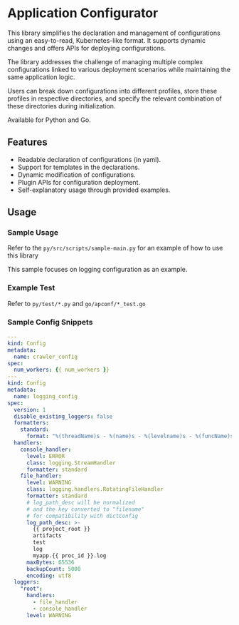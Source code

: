 # Application Configurator

This library simplifies the declaration and management of configurations using an easy-to-read, Kubernetes-like format. It supports dynamic changes and offers APIs for deploying configurations.

The library addresses the challenge of managing multiple complex configurations linked to various deployment scenarios while maintaining the same application logic.

Users can break down configurations into different profiles, store these profiles in respective directories, and specify the relevant combination of these directories during initialization.

Available for Python and Go.

## Features

- Readable declaration of configurations (in yaml).
- Support for templates in the declarations.
- Dynamic modification of configurations.
- Plugin APIs for configuration deployment.
- Self-explanatory usage through provided examples.

## Usage

### Sample Usage

Refer to the `py/src/scripts/sample-main.py` for an example of how to use this library

This sample focuses on logging configuration as an example.

### Example Test

Refer to `py/test/*.py` and `go/apconf/*_test.go`

### Sample Config Snippets

```yaml
---
kind: Config
metadata:
  name: crawler_config
spec:
  num_workers: {{ num_workers }}
---
kind: Config
metadata:
  name: logging_config
spec:
  version: 1
  disable_existing_loggers: false
  formatters:
    standard:
      format: "%(threadName)s - %(name)s - %(levelname)s - %(funcName)s - %(message)s - %(asctime)s"
  handlers:
    console_handler:
      level: ERROR
      class: logging.StreamHandler
      formatter: standard
    file_handler:
      level: WARNING
      class: logging.handlers.RotatingFileHandler
      formatter: standard
      # log_path_desc will be normalized
      # and the key converted to "filename"
      # for compatibility with dictConfig
      log_path_desc: >-
        {{ project_root }}
        artifacts
        test
        log
        myapp.{{ proc_id }}.log
      maxBytes: 65536
      backupCount: 5000
      encoding: utf8
  loggers:
    "root":
      handlers:
        - file_handler
        - console_handler
      level: WARNING
```
